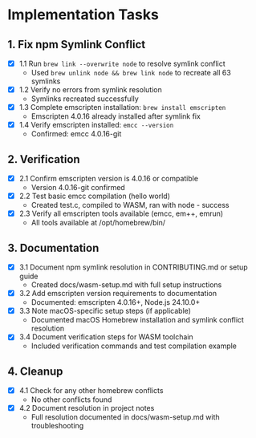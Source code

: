 # Implementation Tasks

## 1. Fix npm Symlink Conflict

- [x] 1.1 Run `brew link --overwrite node` to resolve symlink conflict
  - Used `brew unlink node && brew link node` to recreate all 63 symlinks
- [x] 1.2 Verify no errors from symlink resolution
  - Symlinks recreated successfully
- [x] 1.3 Complete emscripten installation: `brew install emscripten`
  - Emscripten 4.0.16 already installed after symlink fix
- [x] 1.4 Verify emscripten installed: `emcc --version`
  - Confirmed: emcc 4.0.16-git

## 2. Verification

- [x] 2.1 Confirm emscripten version is 4.0.16 or compatible
  - Version 4.0.16-git confirmed
- [x] 2.2 Test basic emcc compilation (hello world)
  - Created test.c, compiled to WASM, ran with node - success
- [x] 2.3 Verify all emscripten tools available (emcc, em++, emrun)
  - All tools available at /opt/homebrew/bin/

## 3. Documentation

- [x] 3.1 Document npm symlink resolution in CONTRIBUTING.md or setup guide
  - Created docs/wasm-setup.md with full setup instructions
- [x] 3.2 Add emscripten version requirements to documentation
  - Documented: emscripten 4.0.16+, Node.js 24.10.0+
- [x] 3.3 Note macOS-specific setup steps (if applicable)
  - Documented macOS Homebrew installation and symlink conflict resolution
- [x] 3.4 Document verification steps for WASM toolchain
  - Included verification commands and test compilation example

## 4. Cleanup

- [x] 4.1 Check for any other homebrew conflicts
  - No other conflicts found
- [x] 4.2 Document resolution in project notes
  - Full resolution documented in docs/wasm-setup.md with troubleshooting
